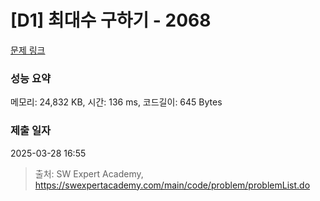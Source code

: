 # [D1] 최대수 구하기 - 2068 

[문제 링크](https://swexpertacademy.com/main/code/problem/problemDetail.do?contestProbId=AV5QQhbqA4QDFAUq) 

### 성능 요약

메모리: 24,832 KB, 시간: 136 ms, 코드길이: 645 Bytes

### 제출 일자

2025-03-28 16:55



> 출처: SW Expert Academy, https://swexpertacademy.com/main/code/problem/problemList.do